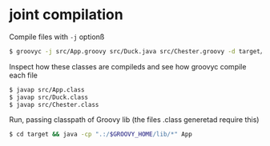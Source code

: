 joint compilation
===

Compile files with `-j` optionß
```bash
$ groovyc -j src/App.groovy src/Duck.java src/Chester.groovy -d target/
```

Inspect how these classes are compileds and see how groovyc compile each file
```bash
$ javap src/App.class
$ javap src/Duck.class
$ javap src/Chester.class
```

Run, passing classpath of Groovy lib (the files .class generetad require this)
```bash
$ cd target && java -cp ".:/$GROOVY_HOME/lib/*" App
```